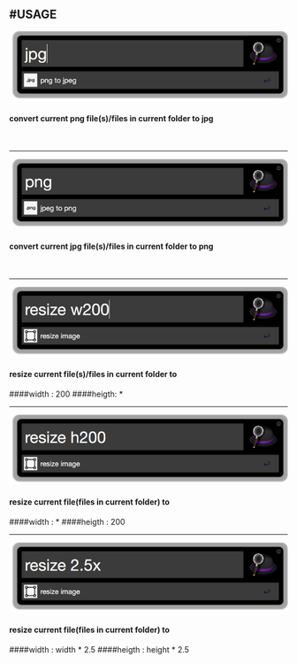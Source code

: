 #USAGE
----
![hosts workflow](https://raw.githubusercontent.com/antscript/AlfredWorkflow/master/res/imageTool-1_0.5x.png)
#### convert current png file(s)/files in current folder to jpg
<br>

----
![hosts workflow](https://raw.githubusercontent.com/antscript/AlfredWorkflow/master/res/imageTool-2_0.5x.png)
#### convert current jpg file(s)/files in current folder to png
<br>

----
![hosts workflow](https://raw.githubusercontent.com/antscript/AlfredWorkflow/master/res/imageTool-3_0.5x.png)
#### resize current file(s)/files in current folder to
####width : 200
####heigth: *
<br>

----
![hosts workflow](https://raw.githubusercontent.com/antscript/AlfredWorkflow/master/res/imageTool-4_0.5x.png)
#### resize current file(files in current folder) to
####width : *
####heigth : 200
<br>

----
![hosts workflow](https://raw.githubusercontent.com/antscript/AlfredWorkflow/master/res/imageTool-5_0.5x.png)
#### resize current file(files in current folder) to
####width : width * 2.5
####heigth : height * 2.5